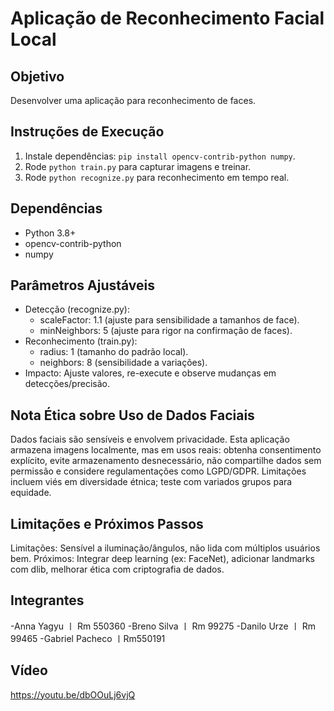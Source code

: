 # Aplicação de Reconhecimento Facial Local

## Objetivo
Desenvolver uma aplicação para reconhecimento de faces.

## Instruções de Execução
1. Instale dependências: `pip install opencv-contrib-python numpy`.
2. Rode `python train.py` para capturar imagens e treinar.
3. Rode `python recognize.py` para reconhecimento em tempo real.

## Dependências
- Python 3.8+
- opencv-contrib-python
- numpy

## Parâmetros Ajustáveis
- Detecção (recognize.py):
  - scaleFactor: 1.1 (ajuste para sensibilidade a tamanhos de face).
  - minNeighbors: 5 (ajuste para rigor na confirmação de faces).
- Reconhecimento (train.py):
  - radius: 1 (tamanho do padrão local).
  - neighbors: 8 (sensibilidade a variações).
- Impacto: Ajuste valores, re-execute e observe mudanças em detecções/precisão.

## Nota Ética sobre Uso de Dados Faciais
Dados faciais são sensíveis e envolvem privacidade. Esta aplicação armazena imagens localmente, mas em usos reais: obtenha consentimento explícito, evite armazenamento desnecessário, não compartilhe dados sem permissão e considere regulamentações como LGPD/GDPR. Limitações incluem viés em diversidade étnica; teste com variados grupos para equidade.

## Limitações e Próximos Passos
Limitações: Sensível a iluminação/ângulos, não lida com múltiplos usuários bem. Próximos: Integrar deep learning (ex: FaceNet), adicionar landmarks com dlib, melhorar ética com criptografia de dados.

## Integrantes
-Anna Yagyu 〡 Rm 550360 
-Breno Silva 〡 Rm 99275 
-Danilo Urze 〡 Rm 99465 
-Gabriel Pacheco 〡Rm550191

## Vídeo
https://youtu.be/dbOOuLj6vjQ
